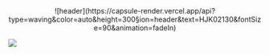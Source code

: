 <center>  
  ![header](https://capsule-render.vercel.app/api?type=waving&color=auto&height=300&section=header&text=HJK02130&fontSize=90&animation=fadeIn)
  </center>  



  <a href="https://hits.seeyoufarm.com"><img src="https://hits.seeyoufarm.com/api/count/incr/badge.svg?url=https%3A%2F%2Fgithub.com%2Fgjbae1212%2Fhit-counter&count_bg=%23B6817A&title_bg=%23DF9494&icon=&icon_color=%23E7E7E7&title=hits&edge_flat=false"/></a>
  </div>
